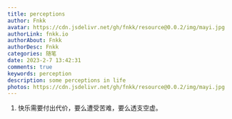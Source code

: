 ```yaml
---
title: perceptions
author: Fnkk
avatar: https://cdn.jsdelivr.net/gh/fnkk/resource@0.0.2/img/mayi.jpg
authorLink: fnkk.io
authorAbout: Fnkk
authorDesc: Fnkk
categories: 随笔
date: 2023-2-7 13:42:31
comments: true
keywords: perception
description: some perceptions in life
photos: https://cdn.jsdelivr.net/gh/fnkk/resource@0.0.2/img/mayi.jpg
---
```

1. 快乐需要付出代价，要么遭受苦难，要么透支空虚。
